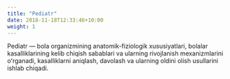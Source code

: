 ```yaml
---
title: "Pediatr"
date: 2018-11-18T12:33:46+10:00
weight: 1
---
```


Pediatr — bola organizmining anatomik-fiziologik xususiyatlari, bolalar kasalliklarining kelib chiqish sabablari va ularning rivojlanish mexanizmlarini oʻrganadi, kasalliklarni aniqlash, davolash va ularning oldini olish usullarini ishlab chiqadi.
